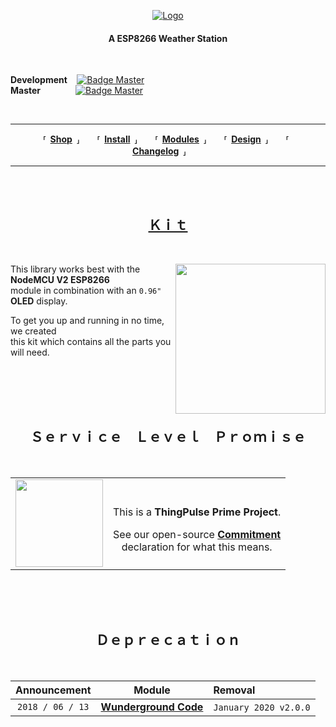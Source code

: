 
<div align = center>

[![Logo]][Website]

#### A ESP8266 Weather Station

</div>

<br>

**Development**     [![Badge Master]][Actions] <br>
**Master**    [![Badge Master]][Actions]

<br>

---

<div align = center>

**⸢ [Shop] ⸥**  **⸢ [Install] ⸥**  **⸢ [Modules] ⸥**  **⸢ [Design] ⸥**  **⸢ [Changelog] ⸥**  

</div>

---

<br>
<br>

<div align = center>

## **[Ｋｉｔ][Kit]**

</div>

<br>

<img 
    src = resources/ThingPulse-ESP8266-Weather-Station.jpeg
    align = right 
    width = 240 
/>

This library works best with the **NodeMCU V2 ESP8266** <br>
module in combination with an `0.96"` **OLED** display.

To get you up and running in no time, we created <br>
this kit which contains all the parts you will need.

<br>
<br>
<br>
<br>

<div align = center>

## **Ｓｅｒｖｉｃｅ Ｌｅｖｅｌ Ｐｒｏｍｉｓｅ**

</div>
    
<br>

<table align = center>
 <tr>
  <td>
   <img 
       src = https://thingpulse.com/assets/ThingPulse-open-source-prime.png 
       height = 140
   />
  </td>
  <td>
    <div align = center>
        
<br>
        
This is a **ThingPulse Prime Project**.
        
See our open-source **[Commitment]**<br>
declaration for what this means.
        
   </div>
  </td>
 </tr>
</table>

<br>
<br>
<br>

<div align = center>

## **Ｄｅｐｒｅｃａｔｉｏｎ**

<br>
    
|   Announcement   |          Module         |          Removal         |
|:----------------:|:-----------------------:|:-------------------------|
| `2018 / 06 / 13` | **[Wunderground Code]** | `January 2020` `v2.0.0`  |
    
</div>

<!----------------------------------------------------------------------------->

[Badge Development]: https://github.com/ThingPulse/esp8266-weather-station/actions/workflows/main.yml/badge.svg?branch=development
[Badge Master]:      https://github.com/ThingPulse/esp8266-weather-station/actions/workflows/main.yml/badge.svg

[Changelog]: Documentation/Changelog.md
[Install]:   Documentation/Install.md
[Modules]:   Documentation/Modules.md
[Design]:    Documentation/Design.md

[Upgrade]: https://github.com/ThingPulse/esp8266-oled-ssd1306/blob/master/UPGRADE-3.0.md
[Actions]: https://github.com/ThingPulse/esp8266-weather-station/actions
[Logo]:    https://thingpulse.com/assets/ThingPulse-w300.svg

[Tutorial]: https://docs.thingpulse.com/how-tos/Arduino-IDE-for-ESP8266/
[API Key]:  https://docs.thingpulse.com/how-tos/openweathermap-key/

[Commitment]: https://thingpulse.com/about/open-source-commitment/
[Website]:    https://thingpulse.com
[Shop]:       https://thingpulse.com/shop/

[Kit]: https://thingpulse.com/product/esp8266-iot-electronics-starter-kit-weatherstation-planespotter-worldclock/

[Example]: examples/WeatherStationDemo/WeatherStationDemo.ino

[Wunderground Code]: https://thingpulse.com/hello-openweathermap-bye-bye-wunderground/
[OpenWeatherMap]:    https://openweathermap.desk.com/customer/portal/emails/new
[No Free]:           https://thingpulse.com/weather-underground-no-longer-providing-free-api-keys/
[Alonso]:            http://conga.oan.es/~alonso/doku.php?id=blog:sun_moon_position

